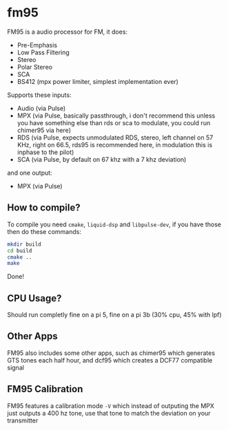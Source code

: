 # fm95

FM95 is a audio processor for FM, it does:

- Pre-Emphasis
- Low Pass Filtering
- Stereo
- Polar Stereo
- SCA
- BS412 (mpx power limiter, simplest implementation ever)

Supports these inputs:

- Audio (via Pulse)
- MPX (via Pulse, basically passthrough, i don't recommend this unless you have something else than rds or sca to modulate, you could run chimer95 via here)
- RDS (via Pulse, expects unmodulated RDS, stereo, left channel on 57 KHz, right on 66.5, rds95 is recommended here, in modulation this is inphase to the pilot)
- SCA (via Pulse, by default on 67 khz with a 7 khz deviation)

and one output:

- MPX (via Pulse)

## How to compile?

To compile you need `cmake`, `liquid-dsp` and `libpulse-dev`, if you have those then do these commands:

```bash
mkdir build
cd build
cmake ..
make
```

Done!

## CPU Usage?

Should run completly fine on a pi 5, fine on a pi 3b (30% cpu, 45% with lpf)

## Other Apps

FM95 also includes some other apps, such as chimer95 which generates GTS tones each half hour, and dcf95 which creates a DCF77 compatible signal

## FM95 Calibration

FM95 features a calibration mode `-V` which instead of outputing the MPX just outputs a 400 hz tone, use that tone to match the deviation on your transmitter
